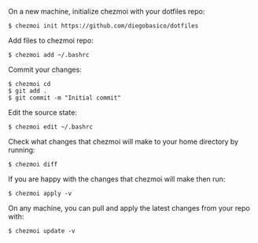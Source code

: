 On a new machine, initialize chezmoi with your dotfiles repo:
```
$ chezmoi init https://github.com/diegobasico/dotfiles
```
Add files to chezmoi repo:
```
$ chezmoi add ~/.bashrc
```
Commit your changes:
```
$ chezmoi cd
$ git add .
$ git commit -m "Initial commit"
```
Edit the source state:
```
$ chezmoi edit ~/.bashrc
```
Check what changes that chezmoi will make to your home directory by running:
```
$ chezmoi diff
```
If you are happy with the changes that chezmoi will make then run:
```
$ chezmoi apply -v
```
On any machine, you can pull and apply the latest changes from your repo with:
```
$ chezmoi update -v
```
